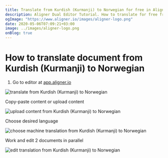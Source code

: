 ```yaml
---
title: Translate from Kurdish (Kurmanji) to Norwegian for free in Aligner Editor
description: Aligner Dual Editor Tutorial. How to translate for free from Kurdish (Kurmanji) to Norwegian. Aligner is multilingual document management platform. 
ogImage: "https://www.aligner.io/images/aligner-logo.png"
date: 2020-05-06T07:09:21+03:00
image: ../images/aligner-logo.png
onBlog: true
---
```


# How to translate document from Kurdish (Kurmanji) to Norwegian

1. Go to editor at [app.aligner.io](https://app.aligner.io "Aligner App web page")

![translate from Kurdish (Kurmanji) to Norwegian](../aligner-blank-editor.png "translate from Kurdish (Kurmanji) to Norwegian")

Copy-paste content or upload content

![upload content from Kurdish (Kurmanji) to Norwegian](../aligner-uploaded-document.png "upload content from Kurdish (Kurmanji) to Norwegian")

Choose desired language

![choose machine translation from Kurdish (Kurmanji) to Norwegian](../aligner-language-dropdown.png "choose machine translation from Kurdish (Kurmanji) to Norwegian")

Work and edit 2 documents in parallel

![edit translation from Kurdish (Kurmanji) to Norwegian](../aligner-double-sitded-editor.png "edit translation from Kurdish (Kurmanji) to Norwegian")

